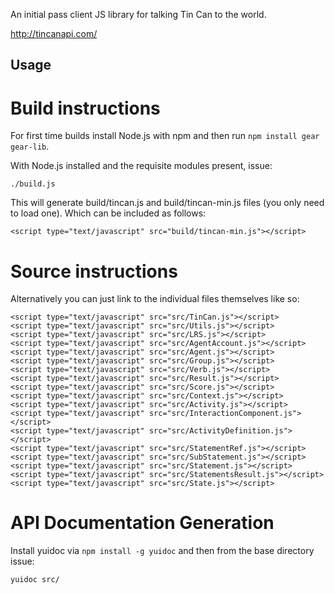 An initial pass client JS library for talking Tin Can to the world.

http://tincanapi.com/

Usage
-----

Build instructions
==================

For first time builds install Node.js with npm and then run `npm install gear gear-lib`.

With Node.js installed and the requisite modules present, issue:

    ./build.js

This will generate build/tincan.js and build/tincan-min.js files (you only need to load one). Which can be included as follows:

    <script type="text/javascript" src="build/tincan-min.js"></script>

Source instructions
===================

Alternatively you can just link to the individual files themselves like so:

    <script type="text/javascript" src="src/TinCan.js"></script>
    <script type="text/javascript" src="src/Utils.js"></script>
    <script type="text/javascript" src="src/LRS.js"></script>
    <script type="text/javascript" src="src/AgentAccount.js"></script>
    <script type="text/javascript" src="src/Agent.js"></script>
    <script type="text/javascript" src="src/Group.js"></script>
    <script type="text/javascript" src="src/Verb.js"></script>
    <script type="text/javascript" src="src/Result.js"></script>
    <script type="text/javascript" src="src/Score.js"></script>
    <script type="text/javascript" src="src/Context.js"></script>
    <script type="text/javascript" src="src/Activity.js"></script>
    <script type="text/javascript" src="src/InteractionComponent.js"></script>
    <script type="text/javascript" src="src/ActivityDefinition.js"></script>
    <script type="text/javascript" src="src/StatementRef.js"></script>
    <script type="text/javascript" src="src/SubStatement.js"></script>
    <script type="text/javascript" src="src/Statement.js"></script>
    <script type="text/javascript" src="src/StatementsResult.js"></script>
    <script type="text/javascript" src="src/State.js"></script>

API Documentation Generation
============================

Install yuidoc via `npm install -g yuidoc` and then from the base directory issue:

    yuidoc src/

